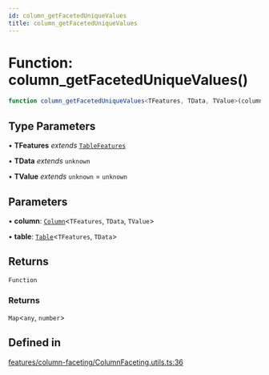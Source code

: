 ```yaml
---
id: column_getFacetedUniqueValues
title: column_getFacetedUniqueValues
---
```


# Function: column\_getFacetedUniqueValues()

```ts
function column_getFacetedUniqueValues<TFeatures, TData, TValue>(column, table): () => Map<any, number>
```

## Type Parameters

• **TFeatures** *extends* [`TableFeatures`](../interfaces/tablefeatures.md)

• **TData** *extends* `unknown`

• **TValue** *extends* `unknown` = `unknown`

## Parameters

• **column**: [`Column`](../type-aliases/column.md)\<`TFeatures`, `TData`, `TValue`\>

• **table**: [`Table`](../type-aliases/table.md)\<`TFeatures`, `TData`\>

## Returns

`Function`

### Returns

`Map`\<`any`, `number`\>

## Defined in

[features/column-faceting/ColumnFaceting.utils.ts:36](https://github.com/TanStack/table/blob/b1e6b79157b0debc7222660572b06c8b857f4605/packages/table-core/src/features/column-faceting/ColumnFaceting.utils.ts#L36)
